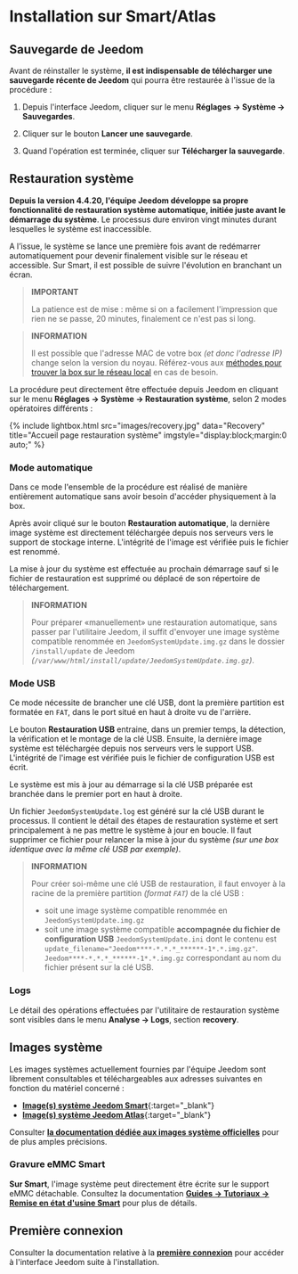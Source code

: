 # Installation sur Smart/Atlas

## Sauvegarde de Jeedom

Avant de réinstaller le système, **il est indispensable de télécharger une sauvegarde récente de Jeedom** qui pourra être restaurée à l'issue de la procédure :

1. Depuis l'interface Jeedom, cliquer sur le menu **Réglages → Système → Sauvegardes**.

2. Cliquer sur le bouton **Lancer une sauvegarde**.

3. Quand l'opération est terminée, cliquer sur **Télécharger la sauvegarde**.

## Restauration système

**Depuis la version 4.4.20, l'équipe Jeedom développe sa propre fonctionnalité de restauration système automatique, initiée juste avant le démarrage du système**. Le processus dure environ vingt minutes durant lesquelles le système est inaccessible.

A l’issue, le système se lance une première fois avant de redémarrer automatiquement pour devenir finalement visible sur le réseau et accessible. Sur Smart, il est possible de suivre l'évolution en branchant un écran.

>**IMPORTANT**
>
>La patience est de mise : même si on a facilement l'impression que rien ne se passe, 20 minutes, finalement ce n'est pas si long.

>**INFORMATION**
>
>Il est possible que l'adresse MAC de votre box *(et donc l'adresse IP)* change selon la version du noyau. Référez-vous aux [méthodes pour trouver la box sur le réseau local](../premiers-pas/#Accès%20local) en cas de besoin.

La procédure peut directement être effectuée depuis Jeedom en cliquant sur le menu **Réglages → Système → Restauration système**, selon 2 modes opératoires différents :

{% include lightbox.html src="images/recovery.jpg" data="Recovery" title="Accueil page restauration système" imgstyle="display:block;margin:0 auto;" %}

### Mode automatique

Dans ce mode l'ensemble de la procédure est réalisé de manière entièrement automatique sans avoir besoin d'accéder physiquement à la box.

Après avoir cliqué sur le bouton **Restauration automatique**, la dernière image système est directement téléchargée depuis nos serveurs vers le support de stockage interne. L'intégrité de l'image est vérifiée puis le fichier est renommé.

La mise à jour du système est effectuée au prochain démarrage sauf si le fichier de restauration est supprimé ou déplacé de son répertoire de téléchargement.

>**INFORMATION**
>
>Pour préparer «manuellement» une restauration automatique, sans passer par l'utilitaire Jeedom, il suffit d'envoyer une image système compatible renommée en `JeedomSystemUpdate.img.gz` dans le dossier `/install/update` de Jeedom *(`/var/www/html/install/update/JeedomSystemUpdate.img.gz`)*.

### Mode USB

Ce mode nécessite de brancher une clé USB, dont la première partition est formatée en `FAT`, dans le port situé en haut à droite vu de l'arrière.

Le bouton **Restauration USB** entraine, dans un premier temps, la détection, la vérification et le montage de la clé USB. Ensuite, la dernière image système est téléchargée depuis nos serveurs vers le support USB. L'intégrité de l'image est vérifiée puis le fichier de configuration USB est écrit.

Le système est mis à jour au démarrage si la clé USB préparée est branchée dans le premier port en haut à droite.

Un fichier `JeedomSystemUpdate.log` est généré sur la clé USB durant le processus. Il contient le détail des étapes de restauration système et sert principalement à ne pas mettre le système à jour en boucle. Il faut supprimer ce fichier pour relancer la mise à jour du système *(sur une box identique avec la même clé USB par exemple)*.

>**INFORMATION**
>
>Pour créer soi-même une clé USB de restauration, il faut envoyer à la racine de la première partition *(format `FAT`)* de la clé USB :
>
>- soit une image système compatible renommée en `JeedomSystemUpdate.img.gz`
>- soit une image système compatible **accompagnée du fichier de configuration USB** `JeedomSystemUpdate.ini` dont le contenu est `update_filename="Jeedom****-*.*.*_******-1*.*.img.gz"`.\
>`Jeedom****-*.*.*_******-1*.*.img.gz` correspondant au nom du fichier présent sur la clé USB.

### Logs

Le détail des opérations effectuées par l'utilitaire de restauration système sont visibles dans le menu **Analyse → Logs**, section **recovery**.

## Images système

Les images systèmes actuellement fournies par l'équipe Jeedom sont librement consultables et téléchargeables aux adresses suivantes en fonction du matériel concerné :

- [**Image(s) système Jeedom Smart**](https://images.jeedom.com/smart/){:target="_blank"}
- [**Image(s) système Jeedom Atlas**](https://images.jeedom.com/atlas/){:target="_blank"}

Consulter [**la documentation dédiée aux images système officielles**](../compatibility/#Images%20système%20officielles) pour de plus amples précisions.

### Gravure eMMC Smart

**Sur Smart**, l'image système peut directement être écrite sur le support eMMC détachable. Consultez la documentation [**Guides → Tutoriaux → Remise en état d'usine Smart**](../howto/smart) pour plus de détails.

## Première connexion

Consulter la documentation relative à la [**première connexion**](../premiers-pas/#Première%20connexion) pour accéder à l'interface Jeedom suite à l'installation.
